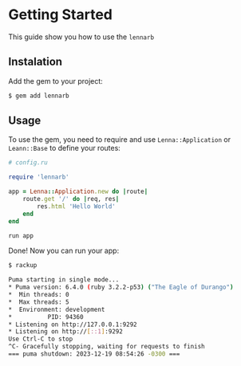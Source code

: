 # Getting Started

This guide show you how to use the `lennarb`

## Instalation

Add the gem to your project:

```bash
$ gem add lennarb
```

## Usage

To use the gem, you need to require and use `Lenna::Application` or `Leann::Base` to define your routes:

```ruby
# config.ru

require 'lennarb'

app = Lenna::Application.new do |route|
	route.get '/' do |req, res|
		res.html 'Hello World'
	end
end

run app
```

Done! Now you can run your app:

```bash
$ rackup

Puma starting in single mode...
* Puma version: 6.4.0 (ruby 3.2.2-p53) ("The Eagle of Durango")
*  Min threads: 0
*  Max threads: 5
*  Environment: development
*          PID: 94360
* Listening on http://127.0.0.1:9292
* Listening on http://[::1]:9292
Use Ctrl-C to stop
^C- Gracefully stopping, waiting for requests to finish
=== puma shutdown: 2023-12-19 08:54:26 -0300 ===
```
